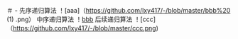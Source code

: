 ＃ - 先序递归算法
！[aaa]（https://github.com/lxy417/-/blob/master/bbb%20 (1) .png）
中序递归算法
！[bbb](https://github.com/lxy417/-/blob/master/bbb%20(2).png)
后续递归算法
！[ccc]（https://github.com/lxy417/-/blob/master/ccc.png)

